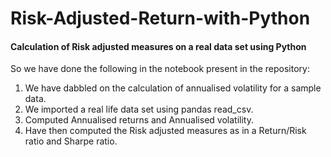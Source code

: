 # Risk-Adjusted-Return-with-Python
#### Calculation of Risk adjusted measures on a real data set using Python

So we have done the following in the notebook present in the repository:

1. We have dabbled on the calculation of annualised volatility for a sample data.
2. We imported a real life data set using pandas read_csv.
3. Computed Annualised returns and Annualised volatility.
4. Have then computed the Risk adjusted measures as in a Return/Risk ratio and Sharpe ratio.
